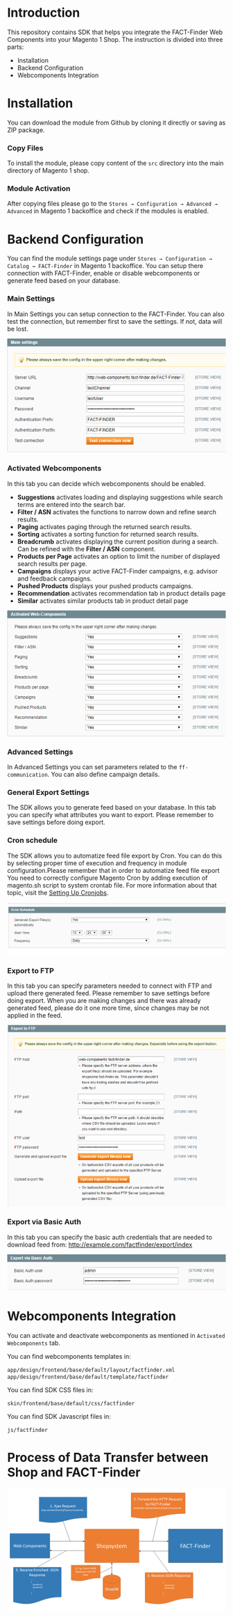 # Introduction
This repository contains SDK that helps you integrate the FACT-Finder Web Components into your Magento 1 Shop. The instruction is divided into three parts: 
* Installation 
* Backend Configuration
* Webcomponents Integration

# Installation
You can download the module from Github by cloning it directly or saving as ZIP package.

### Copy Files
To install the module, please copy content of the `src` directory into the main directory of Magento 1 shop.

### Module Activation
After copying files please go to the `Stores → Configuration → Advanced → Advanced` in Magento 1 backoffice and check if the modules is enabled.

# Backend Configuration
You can find the module settings page under `Stores → Configuration → Catalog → FACT-Finder` in Magento 1 backoffice. You can setup there connection with FACT-Finder, enable or disable webcomponents or generate feed based on your database.

### Main Settings
In Main Settings you can setup connection to the FACT-Finder. You can also test the connection, but remember first to save the settings. If not, data will be lost.

![Main Settings](documentation/main-settings.png "Main Settings")

### Activated Webcomponents
In this tab you can decide which webcomponents should be enabled.

 - **Suggestions** activates loading and displaying suggestions while search terms are entered into the search bar.
 - **Filter / ASN** activates the functions to narrow down and refine search results.
 - **Paging** activates paging through the returned search results.
 - **Sorting** activates a sorting function for returned search results.
 - **Breadcrumb** activates displaying the current position during a search. Can be refined with the **Filter / ASN** component. 
 - **Products per Page** activates an option to limit the number of displayed search results per page.
 - **Campaigns** displays your active FACT-Finder campaigns, e.g. advisor and feedback campaigns.
 - **Pushed Products** displays your pushed products campaigns. 
 - **Recommendation** activates recommendation tab in product details page
 - **Similar** activates similar products tab in product detail page
 
 ![Activated Webcomponents](documentation/activated-web-components.png "Activated Webcomponents")

### Advanced Settings
In Advanced Settings you can set parameters related to the `ff-communication`. You can also define campaign details.

### General Export Settings
The SDK allows you to generate feed based on your database. In this tab you can specify what attributes you want to export. Please remember to save settings before doing export.

### Cron schedule
The SDK allows you to automatize feed file export by Cron. You can do this by selecting proper time of execution and frequency in module configuration.Please remember that in order to automatize feed file export You need to correctly configure Magento Cron by adding execution of magento.sh script to system crontab file. For more information about that topic, visit the   [Setting Up Cronjobs](https://devdocs.magento.com/guides/m1x/install/installing_install.html?_ga=2.156043643.1120492099.1543215907-1043651934.1538723178#install-cron).
 
![Export to FTP](documentation/cron-configuration.png "Cron configuration")

### Export to FTP
In this tab you can specify parameters needed to connect with FTP and upload there generated feed. Please remember to save settings before doing export. When you are making changes and there was already generated feed, please do it one more time, since changes may be not applied in the feed.

![Export to FTP](documentation/export-to-ftp.png "Export to FTP")

### Export via Basic Auth
In this tab you can specify the basic auth credentials that are needed to download feed from:
http://example.com/factfinder/export/index

![Export via Basic Auth](documentation/basic-auth.png "Export via Basic Auth")

# Webcomponents Integration
You can activate and deactivate webcomponents as mentioned in `Activated Webcomponents` tab.

You can find webcomponents templates in:
```
app/design/frontend/base/default/layout/factfinder.xml
app/design/frontend/base/default/template/factfinder
```

You can find SDK CSS files in:
```
skin/frontend/base/default/css/factfinder
```

You can find SDK Javascript files in:
```
js/factfinder
```

# Process of Data Transfer between Shop and FACT-Finder
![Process of Data Transfer between Shop and FACT-Finder](documentation/communication-overview.png "Process of Data Transfer between Shop and FACT-Finder")
